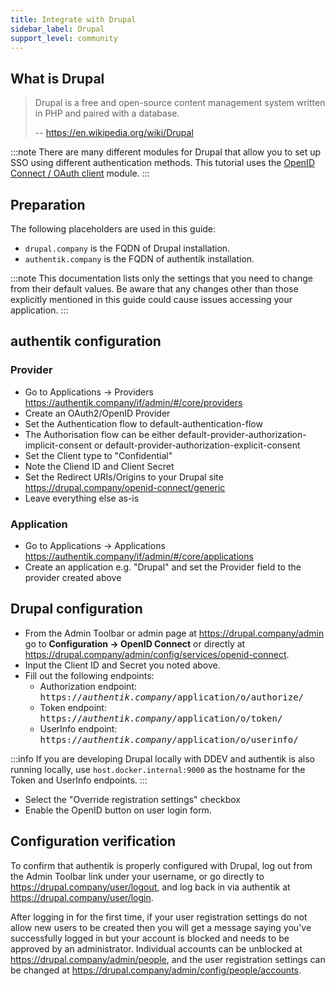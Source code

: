 ```yaml
---
title: Integrate with Drupal
sidebar_label: Drupal
support_level: community
---
```


## What is Drupal

> Drupal is a free and open-source content management system written in PHP and
> paired with a database.
>
> -- https://en.wikipedia.org/wiki/Drupal

:::note
There are many different modules for Drupal that allow you to set up SSO using
different authentication methods. This tutorial uses the
[OpenID Connect / OAuth client](https://www.drupal.org/project/openid_connect)
module.
:::

## Preparation

The following placeholders are used in this guide:

- `drupal.company` is the FQDN of Drupal installation.
- `authentik.company` is the FQDN of authentik installation.

:::note
This documentation lists only the settings that you need to change from their
default values. Be aware that any changes other than those explicitly mentioned
in this guide could cause issues accessing your application.
:::


## authentik configuration

### Provider

- Go to Applications -> Providers
  https://authentik.company/if/admin/#/core/providers
- Create an OAuth2/OpenID Provider
- Set the Authentication flow to default-authentication-flow
- The Authorisation flow can be either default-provider-authorization-implicit-consent
  or default-provider-authorization-explicit-consent
- Set the Client type to "Confidential"
- Note the Cliend ID and Client Secret
- Set the Redirect URIs/Origins to your Drupal site
  https://drupal.company/openid-connect/generic
- Leave everything else as-is

### Application

- Go to Applications -> Applications
  https://authentik.company/if/admin/#/core/applications
- Create an application e.g. "Drupal" and set the Provider field to the provider
  created above

## Drupal configuration

- From the Admin Toolbar or admin page at https://drupal.company/admin go to
  **Configuration -> OpenID Connect** or directly at https://drupal.company/admin/config/services/openid-connect.
- Input the Client ID and Secret you noted above.
- Fill out the following endpoints:
  - Authorization endpoint: <kbd>https://<em>authentik.company</em>/application/o/authorize/</kbd>
  - Token endpoint: <kbd>https://<em>authentik.company</em>/application/o/token/</kbd>
  - UserInfo endpoint: <kbd>https://<em>authentik.company</em>/application/o/userinfo/</kbd>

:::info
If you are developing Drupal locally with DDEV and authentik is also running
locally, use `host.docker.internal:9000` as the hostname for the Token and UserInfo endpoints.
:::
- Select the "Override registration settings" checkbox
- Enable the OpenID button on user login form.

## Configuration verification
To confirm that authentik is properly configured with Drupal, log out from the
Admin Toolbar link under your username, or go directly to
https://drupal.company/user/logout, and log back in via authentik at https://drupal.company/user/login.

After logging in for the first time, if your user registration settings do not
allow new users to be created then you will get a message saying you've
successfully logged in but your account is blocked and needs to be approved by
an administrator. Individual accounts can be unblocked at https://drupal.company/admin/people,
and the user registration settings can be changed at https://drupal.company/admin/config/people/accounts.

